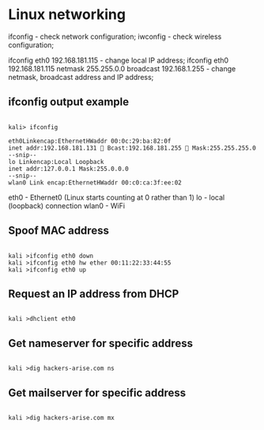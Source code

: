 Linux networking
================

ifconfig - check network configuration;
iwconfig - check wireless configuration;

ifconfig eth0 192.168.181.115 - change local IP address;
ifconfig eth0 192.168.181.115 netmask 255.255.0.0 broadcast 192.168.1.255 - change netmask, broadcast address and IP address;

ifconfig output example
-----------------------

```

kali> ifconfig

eth0Linkencap:EthernetHWaddr 00:0c:29:ba:82:0f
inet addr:192.168.181.131  Bcast:192.168.181.255  Mask:255.255.255.0
--snip--
lo Linkencap:Local Loopback
inet addr:127.0.0.1 Mask:255.0.0.0
--snip--
wlan0 Link encap:EthernetHWaddr 00:c0:ca:3f:ee:02

```

eth0 - Ethernet0 (Linux starts counting at 0 rather than 1)
lo - local (loopback) connection
wlan0 - WiFi

Spoof MAC address
-----------------

```

kali >ifconfig eth0 down
kali >ifconfig eth0 hw ether 00:11:22:33:44:55
kali >ifconfig eth0 up

```

Request an IP address from DHCP
-------------------------------

```

kali >dhclient eth0

```

Get nameserver for specific address
-----------------------------------

```

kali >dig hackers-arise.com ns

```

Get mailserver for specific address
-----------------------------------

```

kali >dig hackers-arise.com mx

```
